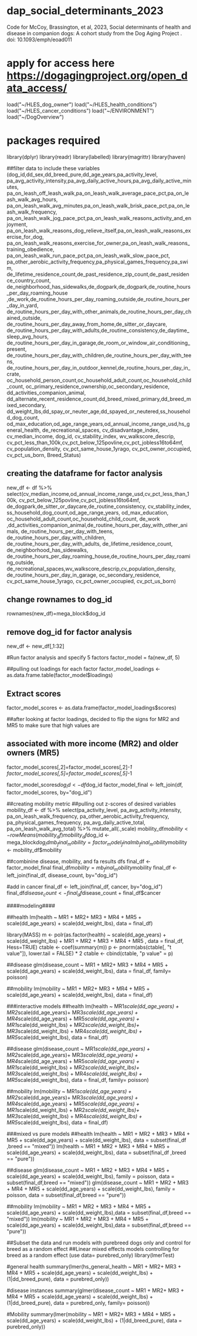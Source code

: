 # dap_social_determinants_2023
Code for McCoy, Brassington, et al, 2023, Social determinants of health and disease in companion dogs: A cohort study from the Dog Aging Project . doi: 10.1093/emph/eoad011 


# apply for access here https://dogagingproject.org/open_data_access/
load("~/HLES_dog_owner")
load("~/HLES_health_conditions")
load("~/HLES_cancer_conditions")
load("~/ENVIRONMENT")
load("~/DogOverview")

# packages required 
library(dplyr)
library(readr)
library(labelled)
library(magrittr)
library(haven)

##filter data to include these variables 
(dog_id,dd_sex,dd_breed_pure,dd_age_years,pa_activity_level,
                                         pa_avg_activity_intensity,pa_avg_daily_active_hours,pa_avg_daily_active_minutes,
                                         pa_on_leash_off_leash_walk,pa_on_leash_walk_average_pace_pct,pa_on_leash_walk_avg_hours,
                                         pa_on_leash_walk_avg_minutes,pa_on_leash_walk_brisk_pace_pct,pa_on_leash_walk_frequency,
                                         pa_on_leash_walk_jog_pace_pct,pa_on_leash_walk_reasons_activity_and_enjoyment,
                                         pa_on_leash_walk_reasons_dog_relieve_itself,pa_on_leash_walk_reasons_exercise_for_dog,
                                         pa_on_leash_walk_reasons_exercise_for_owner,pa_on_leash_walk_reasons_training_obedience,
                                         pa_on_leash_walk_run_pace_pct,pa_on_leash_walk_slow_pace_pct,
                                         pa_other_aerobic_activity_frequency,pa_physical_games_frequency,pa_swim,
                                         de_lifetime_residence_count,de_past_residence_zip_count,de_past_residence_country_count,
                                         de_neighborhood_has_sidewalks,de_dogpark,de_dogpark,de_routine_hours_per_day_roaming_house
                                         ,de_work,de_routine_hours_per_day_roaming_outside,de_routine_hours_per_day_in_yard,
                                         de_routine_hours_per_day_with_other_animals,de_routine_hours_per_day_chained_outside,
                                         de_routine_hours_per_day_away_from_home,de_sitter_or_daycare,
                                         de_routine_hours_per_day_with_adults,de_routine_consistency,de_daytime_sleep_avg_hours,
                                         de_routine_hours_per_day_in_garage,de_room_or_window_air_conditioning_present,
                                         de_routine_hours_per_day_with_children,de_routine_hours_per_day_with_teens,
                                         de_routine_hours_per_day_in_outdoor_kennel,de_routine_hours_per_day_in_crate,
                                         oc_household_person_count,oc_household_adult_count,oc_household_child_count,
                                         oc_primary_residence_ownership,oc_secondary_residence, dd_activities_companion_animal,
                                         dd_alternate_recent_residence_count,dd_breed_mixed_primary,dd_breed_mixed_secondary,
                                         dd_weight_lbs,dd_spay_or_neuter_age,dd_spayed_or_neutered,ss_household_dog_count,
                                         od_max_education,od_age_range_years,od_annual_income_range_usd,hs_general_health,
                                         de_recreational_spaces, cv_disadvantage_index, cv_median_income, dog_id, cv_stability_index, 
                                         wv_walkscore_descrip, cv_pct_less_than_100k,cv_pct_below_125povline,cv_pct_jobless16to64mf, 
                                         cv_population_density, cv_pct_same_house_1yrago, cv_pct_owner_occupied, cv_pct_us_born, Breed_Status)


## creating the dataframe for factor analysis 
new_df <- df %>% select(cv_median_income,od_annual_income_range_usd,cv_pct_less_than_100k,
                               cv_pct_below_125povline,cv_pct_jobless16to64mf, de_dogpark,de_sitter_or_daycare,de_routine_consistency,
                               cv_stability_index, ss_household_dog_count,od_age_range_years,
                               od_max_education, oc_household_adult_count,oc_household_child_count,
                               de_work ,dd_activities_companion_animal,de_routine_hours_per_day_with_other_animals,
                               de_routine_hours_per_day_with_teens, de_routine_hours_per_day_with_children, 
                               de_routine_hours_per_day_with_adults, de_lifetime_residence_count, de_neighborhood_has_sidewalks,
                               de_routine_hours_per_day_roaming_house,de_routine_hours_per_day_roaming_outside,
                               de_recreational_spaces,wv_walkscore_descrip,cv_population_density, 
                               de_routine_hours_per_day_in_garage, oc_secondary_residence, cv_pct_same_house_1yrago, cv_pct_owner_occupied, cv_pct_us_born)

## change rownames to dog_id
rownames(new_df)=mega_block$dog_id

## remove dog_id for factor analysis  
new_df <- new_df[,1:32]

#Run factor analysis and specify 5 factors
factor_model = fa(new_df, 5)

##pulling out loadings for each factor
factor_model_loadings <- as.data.frame.table(factor_model$loadings)


## Extract scores 
factor_model_scores <- as.data.frame(factor_model_loadings$scores)


##after looking at factor loadings, decided to flip the signs for MR2 and MR5 to make sure that high values are 
## associated with more income (MR2) and older owners (MR5)

factor_model_scores[,2]=factor_model_scores[,2]*-1
factor_model_scores[,5]=factor_model_scores[,5]*-1


factor_model_scores$dog_id <- df$dog_id
factor_model_final <- left_join(df, factor_model_scores, by="dog_id")



##creating mobility metric 
##pulling out z-scores of desired variables 
mobility_df <- df %>% select(pa_activity_level, pa_avg_activity_intensity, pa_on_leash_walk_frequency, 
                                       pa_other_aerobic_activity_frequency, pa_physical_games_frequency, 
                                       pa_avg_daily_active_total, pa_on_leash_walk_avg_total) %>% mutate_all(.,scale)
mobility_df$mobility <- rowMeans(mobility_df)
mobility_df$dog_id <- mega_block$dog_id
mb_final_mobility = factor_model_final
mb_final_mobility$mobility <- mobility_df$mobility

##combinine disease, mobility, and fa results dfs
final_df <- factor_model_final
final_df$mobility = mb_final_mobility$mobility
final_df <- left_join(final_df, disease_count, by="dog_id")


#add in cancer 
final_df <- left_join(final_df, cancer, by="dog_id")
final_df$disease_count <- final_df$disease_count + final_df$cancer



####modeling####

##health 
lm(health ~ MR1 + MR2+ MR3 + MR4 + MR5 + scale(dd_age_years) + scale(dd_weight_lbs), data = final_df)

library(MASS)
m <- polr(as.factor(health) ~ scale(dd_age_years) + scale(dd_weight_lbs) + MR1 + MR2 + MR3 + MR4 + MR5 , data = final_df, Hess=TRUE)
ctable <- coef(summary(m))
p <- pnorm(abs(ctable[, "t value"]), lower.tail = FALSE) * 2
ctable <- cbind(ctable, "p value" = p)

##disease
glm(disease_count ~ MR1 + MR2+ MR3 + MR4 + MR5 + scale(dd_age_years) + scale(dd_weight_lbs), data = final_df, family= poisson)

##mobility
lm(mobility ~ MR1 + MR2+ MR3 + MR4 + MR5 + scale(dd_age_years) + scale(dd_weight_lbs), data = final_df)



###interactive models
##health
lm(health ~ MR1*scale(dd_age_years) + MR2*scale(dd_age_years)+ MR3*scale(dd_age_years) + MR4*scale(dd_age_years) + MR5*scale(dd_age_years) +
                             MR1*scale(dd_weight_lbs) + MR2*scale(dd_weight_lbs)+ MR3*scale(dd_weight_lbs) + MR4*scale(dd_weight_lbs) + MR5*scale(dd_weight_lbs), data = final_df)


##disease
glm(disease_count ~ MR1*scale(dd_age_years) + MR2*scale(dd_age_years)+ MR3*scale(dd_age_years) + MR4*scale(dd_age_years) + MR5*scale(dd_age_years) +
                              MR1*scale(dd_weight_lbs) + MR2*scale(dd_weight_lbs)+ MR3*scale(dd_weight_lbs) + MR4*scale(dd_weight_lbs) + MR5*scale(dd_weight_lbs), data = final_df, family= poisson)


##mobility
lm(mobility ~ MR1*scale(dd_age_years) + MR2*scale(dd_age_years)+ MR3*scale(dd_age_years) + MR4*scale(dd_age_years) + MR5*scale(dd_age_years) +
                             MR1*scale(dd_weight_lbs) + MR2*scale(dd_weight_lbs)+ MR3*scale(dd_weight_lbs) + MR4*scale(dd_weight_lbs) + MR5*scale(dd_weight_lbs), data = final_df)




###mixed vs pure models 
##health
lm(health ~ MR1 + MR2 + MR3 + MR4 + MR5 + scale(dd_age_years) + 
                           scale(dd_weight_lbs), data = subset(final_df ,breed == "mixed"))
lm(health ~ MR1 + MR2 + MR3 + MR4 + MR5 + scale(dd_age_years) + 
              scale(dd_weight_lbs), data = subset(final_df ,breed == "pure"))

##disease 
glm(disease_count ~ MR1 + MR2 + MR3 + MR4 + MR5 + scale(dd_age_years) + 
              scale(dd_weight_lbs), family = poisson, data = subset(final_df,breed == "mixed"))
glm(disease_count ~ MR1 + MR2 + MR3 + MR4 + MR5 + scale(dd_age_years) + 
              scale(dd_weight_lbs), family = poisson, data = subset(final_df,breed == "pure"))

##mobility 
lm(mobility ~ MR1 + MR2 + MR3 + MR4 + MR5 + scale(dd_age_years) + 
              scale(dd_weight_lbs),data = subset(final_df,breed == "mixed"))
lm(mobility ~ MR1 + MR2 + MR3 + MR4 + MR5 + scale(dd_age_years) + 
             scale(dd_weight_lbs),data = subset(final_df,breed == "pure"))




##Subset the data and run models with purebreed dogs only and control for breed as a random effect
##Linear mixed effects models controlling for breed as a random effect (use data= purebred_only)
library(lmerTest)

#general health
summary(lmer(hs_general_health ~ MR1 + MR2+ MR3 + MR4 + MR5 + scale(dd_age_years) + 
                             scale(dd_weight_lbs) + (1|dd_breed_pure), data = purebred_only))


#disease instances
summary(glmer(disease_count ~ MR1 + MR2+ MR3 + MR4 + MR5 + scale(dd_age_years) + 
                             scale(dd_weight_lbs) + (1|dd_breed_pure), data = purebred_only, family= poisson))


#Mobility
summary(lmer(mobility ~ MR1 + MR2+ MR3 + MR4 + MR5 + scale(dd_age_years) + 
                            scale(dd_weight_lbs) + (1|dd_breed_pure), data = purebred_only))
